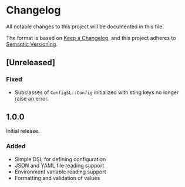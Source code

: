 # Changelog

All notable changes to this project will be documented in this file.

The format is based on [Keep a Changelog][changelog], and this project adheres
to [Semantic Versioning][versioning].

## [Unreleased]

### Fixed

- Subclasses of `ConfigSL::Config` initialized with sting keys no longer raise
  an error.

## 1.0.0

Initial release.

### Added

- Simple DSL for defining configuration
- JSON and YAML file reading support
- Environment variable reading support
- Formatting and validation of values

[changelog]: https://keepachangelog.com/en/1.1.0/
[versioning]: https://semver.org/spec/v2.0.0.html
